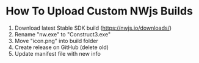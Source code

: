 ﻿# How To Upload Custom NWjs Builds
1. Download latest Stable SDK build (https://nwjs.io/downloads/)
2. Rename "nw.exe" to "Construct3.exe"
3. Move "icon.png" into build folder
2. Create release on GitHub (delete old)
5. Update manifest file with new info